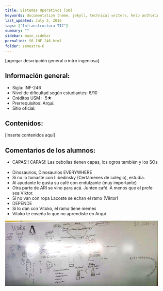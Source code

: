 ```yaml
---
title: Sistemas‌ ‌Operativos‌ [SO]
keywords: documentation theme, jekyll, technical writers, help authoring tools, hat replacements
last_updated: July 3, 2016
tags: ["Infraestructura TIC"]
summary: "‌"
sidebar: main_sidebar
permalink: S6-INF-246.html
folder: semestre-6
---
```


[agregar‌ ‌descripción‌ ‌general‌ ‌o‌ ‌intro‌ ‌ingeniosa]‌ ‌

## Información‌ ‌general:‌ ‌

- Sigla:‌ ‌INF-246‌ ‌
- Nivel‌ ‌de‌ ‌dificultad‌ ‌según‌ ‌estudiantes:‌ ‌6/10‌ ‌
- Créditos‌ ‌USM‌ ‌:‌ ‌ 5★
- Prerrequisitos:‌ ‌Arqui.‌ ‌
- Sitio‌ ‌oficial:‌ ‌ ‌

## Contenidos:‌ ‌

[inserte‌ ‌contenidos‌ ‌aquí]‌ ‌
‌

## Comentarios‌ ‌de‌ ‌los‌ ‌alumnos:‌ ‌

- CAPAS!!‌ ‌CAPAS!!‌ ‌Las‌ ‌cebollas‌ ‌tienen‌ ‌capas,‌ ‌los‌ ‌ogros‌ ‌también‌ ‌y‌ ‌los‌ ‌SOs‌ ‌
- Dinosaurios,‌ ‌Dinosaurios‌ ‌EVERYWHERE‌ ‌
- Si‌ ‌no‌ ‌lo‌ ‌tomaste‌ ‌con‌ ‌Libedinsky‌ ‌(Certámenes‌ ‌de‌ ‌colegio),‌ ‌estudia.‌ ‌
- Al‌ ‌ayudante‌ ‌le‌ ‌gusta‌ ‌su‌ ‌café‌ ‌con‌ ‌endulzante‌ ‌(muy‌ ‌importante)‌ ‌
- Otra‌ ‌parte‌ ‌de‌ ‌ARI‌ ‌se‌ ‌vino‌ ‌para‌ ‌acá.‌ ‌Junten‌ ‌café.‌ ‌A‌ ‌menos‌ ‌que‌ ‌el‌ ‌profe‌ ‌sea‌ ‌Viktor.‌ ‌
- Si‌ ‌no‌ ‌van‌ ‌con‌ ‌ropa‌ ‌Lacoste‌ ‌se‌ ‌echan‌ ‌el‌ ‌ramo‌ ‌(Viktor)‌ ‌
- DEPENDE‌ ‌
- Si‌ ‌lo‌ ‌dan‌ ‌con‌ ‌Vitoko,‌ ‌el‌ ‌ramo‌ ‌tiene‌ ‌memes‌ ‌
- Vitoko‌ ‌te‌ ‌enseña‌ ‌lo‌ ‌que‌ ‌no‌ ‌aprendiste‌ ‌en‌ ‌Arqui‌ ‌ ‌
  ‌
  ‌
<div class="text-center mb-3">
    <img src="images/semestre-6/so1.png" alt="collapse" height="auto">
</div>
